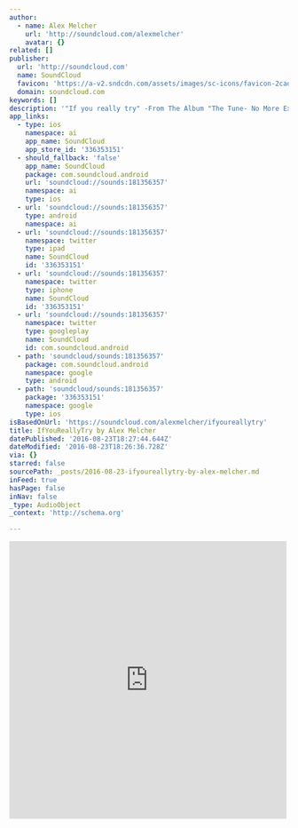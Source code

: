 ```yaml
---
author:
  - name: Alex Melcher
    url: 'http://soundcloud.com/alexmelcher'
    avatar: {}
related: []
publisher:
  url: 'http://soundcloud.com'
  name: SoundCloud
  favicon: 'https://a-v2.sndcdn.com/assets/images/sc-icons/favicon-2cadd14b.ico'
  domain: soundcloud.com
keywords: []
description: '"If you really try" -From The Album "The Tune- No More Excuses"'
app_links:
  - type: ios
    namespace: ai
    app_name: SoundCloud
    app_store_id: '336353151'
  - should_fallback: 'false'
    app_name: SoundCloud
    package: com.soundcloud.android
    url: 'soundcloud://sounds:181356357'
    namespace: ai
    type: ios
  - url: 'soundcloud://sounds:181356357'
    type: android
    namespace: ai
  - url: 'soundcloud://sounds:181356357'
    namespace: twitter
    type: ipad
    name: SoundCloud
    id: '336353151'
  - url: 'soundcloud://sounds:181356357'
    namespace: twitter
    type: iphone
    name: SoundCloud
    id: '336353151'
  - url: 'soundcloud://sounds:181356357'
    namespace: twitter
    type: googleplay
    name: SoundCloud
    id: com.soundcloud.android
  - path: 'soundcloud/sounds:181356357'
    package: com.soundcloud.android
    namespace: google
    type: android
  - path: 'soundcloud/sounds:181356357'
    package: '336353151'
    namespace: google
    type: ios
isBasedOnUrl: 'https://soundcloud.com/alexmelcher/ifyoureallytry'
title: IfYouReallyTry by Alex Melcher
datePublished: '2016-08-23T18:27:44.644Z'
dateModified: '2016-08-23T18:26:36.728Z'
via: {}
starred: false
sourcePath: _posts/2016-08-23-ifyoureallytry-by-alex-melcher.md
inFeed: true
hasPage: false
inNav: false
_type: AudioObject
_context: 'http://schema.org'

---
```

<iframe src="https://cdn.embedly.com/widgets/media.html?src=https%3A%2F%2Fw.soundcloud.com%2Fplayer%2F%3Fvisual%3Dtrue%26url%3Dhttp%253A%252F%252Fapi.soundcloud.com%252Ftracks%252F181356357%26show_artwork%3Dtrue&amp;url=https%3A%2F%2Fsoundcloud.com%2Falexmelcher%2Fifyoureallytry&amp;image=http%3A%2F%2Fi1.sndcdn.com%2Fartworks-000100132807-00u354-t500x500.jpg&amp;key=b7d04c9b404c499eba89ee7072e1c4f7&amp;type=text%2Fhtml&amp;schema=soundcloud" width="500" height="500" scrolling="no" frameborder="0" allowfullscreen="" style=""></iframe>